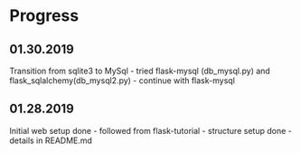 # Progress



## 01.30.2019
Transition from sqlite3 to MySql 
	- tried flask-mysql (db_mysql.py) and flask_sqlalchemy(db_mysql2.py)
	- continue with flask-mysql

## 01.28.2019
Initial web setup done 
	- followed from flask-tutorial
	- structure setup done
	- details in README.md
